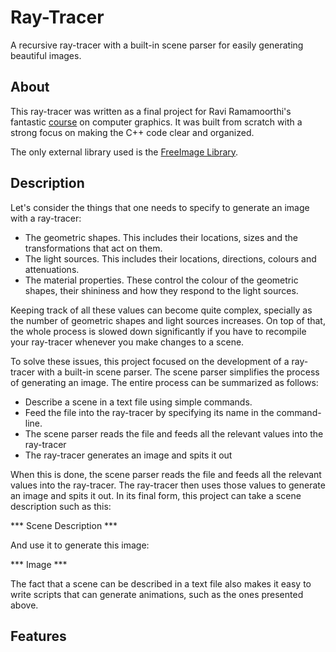 <!---
Image of beautiful header
--->

# Ray-Tracer

A recursive ray-tracer with a built-in scene parser for easily generating beautiful images.

<!---
<p align="center">
  <img src="https://github.com/diegomacario/Ray-Tracer/blob/master/readme_images/flower.gif"/>
  <p align="center">
    <em>You can make lots of cool things by squashing a few spheres and putting them together!</em>
  </p>
</p>
--->

## About

This ray-tracer was written as a final project for Ravi Ramamoorthi's fantastic [course](https://www.edx.org/course/computer-graphics-uc-san-diegox-cse167x-2) on computer graphics. It was built from scratch with a strong focus on making the C++ code clear and organized.

The only external library used is the [FreeImage Library](https://www.edx.org/course/computer-graphics-uc-san-diegox-cse167x-2).

## Description

Let's consider the things that one needs to specify to generate an image with a ray-tracer:

- The geometric shapes. This includes their locations, sizes and the transformations that act on them.
- The light sources. This includes their locations, directions, colours and attenuations.
- The material properties. These control the colour of the geometric shapes, their shininess and how they respond to the light sources.

Keeping track of all these values can become quite complex, specially as the number of geometric shapes and light sources increases. On top of that, the whole process is slowed down significantly if you have to recompile your ray-tracer whenever you make changes to a scene.

To solve these issues, this project focused on the development of a ray-tracer with a built-in scene parser. The scene parser simplifies the process of generating an image. The entire process can be summarized as follows:

- Describe a scene in a text file using simple commands.
- Feed the file into the ray-tracer by specifying its name in the command-line.
- The scene parser reads the file and feeds all the relevant values into the ray-tracer
- The ray-tracer generates an image and spits it out

When this is done, the scene parser reads the file and feeds all the relevant values into the ray-tracer. The ray-tracer then uses those values to generate an image and spits it out. In its final form, this project can take a scene description such as this:

*** Scene Description ***

And use it to generate this image:

*** Image ***

The fact that a scene can be described in a text file also makes it easy to write scripts that can generate animations, such as the ones presented above.

## Features
